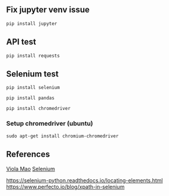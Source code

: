 ## Fix jupyter venv issue
`pip install jupyter`
## API test
`pip install requests`

## Selenium test

`pip install selenium`

`pip install pandas`

`pip install chromedriver`

### Setup chromedriver (ubuntu)
`sudo apt-get install chromium-chromedriver`

## References
[Viola Mao]('https://maoviola.medium.com/a-complete-guide-to-web-scraping-linkedin-job-postings-ad290fcaa97f')
[Selenium]('https://www.selenium.dev/documentation/webdriver/')

https://selenium-python.readthedocs.io/locating-elements.html
https://www.perfecto.io/blog/xpath-in-selenium
